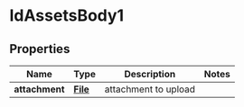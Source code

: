 # IdAssetsBody1

## Properties
Name | Type | Description | Notes
------------ | ------------- | ------------- | -------------
**attachment** | [**File**](File.md) | attachment to upload | 
